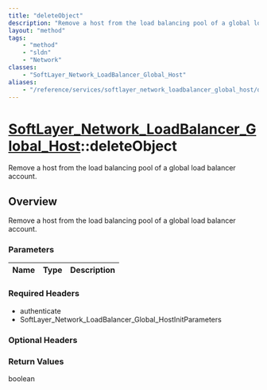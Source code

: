 ```yaml
---
title: "deleteObject"
description: "Remove a host from the load balancing pool of a global load balancer account."
layout: "method"
tags:
    - "method"
    - "sldn"
    - "Network"
classes:
    - "SoftLayer_Network_LoadBalancer_Global_Host"
aliases:
    - "/reference/services/softlayer_network_loadbalancer_global_host/deleteObject"
---
```

# [SoftLayer_Network_LoadBalancer_Global_Host](/reference/services/SoftLayer_Network_LoadBalancer_Global_Host)::deleteObject

Remove a host from the load balancing pool of a global load balancer account.


## Overview 
Remove a host from the load balancing pool of a global load balancer account. 

### Parameters 
|Name | Type | Description |
| --- | --- | --- |


### Required Headers
* authenticate
* SoftLayer_Network_LoadBalancer_Global_HostInitParameters

### Optional Headers

### Return Values
boolean

